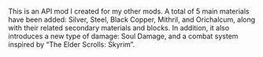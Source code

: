 This is an API mod I created for my other mods. A total of 5 main materials have been added: Silver, Steel, Black Copper, Mithril, and Orichalcum, along with their related secondary materials and blocks. In addition, it also introduces a new type of damage: Soul Damage, and a combat system inspired by “The Elder Scrolls: Skyrim”.
